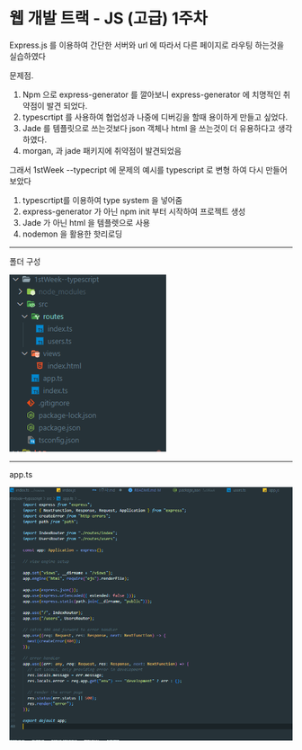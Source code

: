 # 웹 개발 트랙 - JS (고급) 1주차

Express.js 를 이용하여 간단한 서버와 url 에 따라서 다른 페이지로 라우팅 하는것을 실습하였다

문제점.

1. Npm 으로 express-generator 를 깔아보니 express-generator 에 치명적인 취약점이 발견 되었다.
2. typescrtipt 를 사용하여 협업성과 나중에 디버깅을 할때 용이하게 만들고 싶었다.
3. Jade 를 템플릿으로 쓰는것보다 json 객체나 html 을 쓰는것이 더 유용하다고 생각하였다.
4. morgan, 과 jade 패키지에 취약점이 발견되었음

그래서 1stWeek --typecript 에 문제의 예시를 typescript 로 변형 하여 다시 만들어 보았다

1. typescrtipt를 이용하여 type system 을 넣어줌
2. express-generator 가 아닌 npm init 부터 시작하여 프로젝트 생성
3. Jade 가 아닌 html 을 템플렛으로 사용
4. nodemon 을 활용한 핫리로딩

---

폴더 구성

![folder 구성](./folder.PNG)

---

app.ts

![app.ts](./app.PNG)
